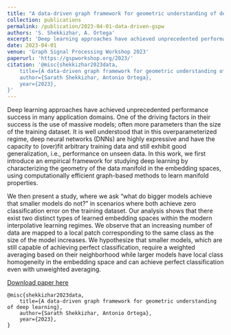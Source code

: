```yaml
---
title: "A data-driven graph framework for geometric understanding of deep learning"
collection: publications
permalink: /publication/2023-04-01-data-driven-gspw
authors: 'S. Shekkizhar, A. Ortega'
excerpt: 'Deep learning approaches have achieved unprecedented performance success in many application domains. In this work, we first present an empirical framework for studying deep learning by characterizing the geometry of the data manifold in the embedding spaces, using computationally efficient graph-based methods to learn manifold properties.'
date: 2023-04-01
venue: 'Graph Signal Processing Workshop 2023'
paperurl: 'https://gspworkshop.org/2023/'
citation: '@misc{shekkizhar2023data,
    title={A data-driven graph framework for geometric understanding of deep learning},
    author={Sarath Shekkizhar, Antonio Ortega},
    year={2023},
}'
---
```

Deep learning approaches have achieved unprecedented performance success in many application domains. One of the driving factors in their success is the use of massive models; often more parameters than the size of the training dataset. It is well understood that in this overparameterized regime, deep neural networks (DNNs) are highly expressive and have the capacity to (over)fit arbitrary training data and still exhibit good generalization, i.e., performance on unseen data. In this work, we first introduce an empirical framework for studying deep learning by characterizing the geometry of the data manifold in the embedding spaces, using computationally efficient graph-based methods to learn manifold properties. 

We then present a study, where we ask “what do bigger models achieve that smaller models do not?” in scenarios where both achieve zero classification error on the training dataset. Our analysis shows that there exist two distinct types of learned embedding spaces within the modern interpolative learning regimes. We observe that an increasing number of data are mapped to a local patch corresponding to the same class as the size of the model increases. We hypothesize that smaller models, which are still capable of achieving perfect classification, require a weighted averaging based on their neighborhood while larger models have local class homogeneity in the embedding space and can achieve perfect classification even with unweighted averaging.

[Download paper here](https://gspworkshop.org/2023/)

```
@misc{shekkizhar2023data,
    title={A data-driven graph framework for geometric understanding of deep learning},
    author={Sarath Shekkizhar, Antonio Ortega},
    year={2023},
}
```